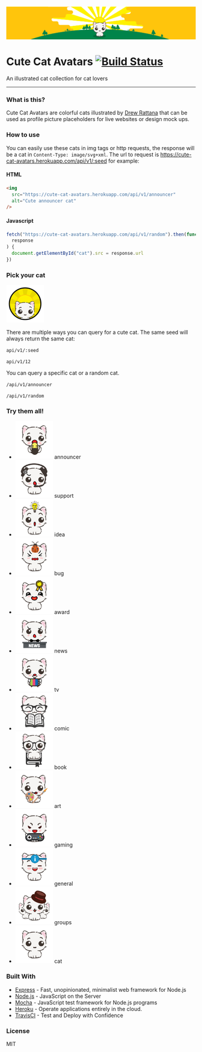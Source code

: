 ![](https://raw.githubusercontent.com/Laosing/cute-cat-avatars/master/assets/img/banner.png)

# Cute Cat Avatars [![Build Status](https://travis-ci.org/Laosing/cute-cat-avatars.svg?branch=master)](https://travis-ci.org/Laosing/cute-cat-avatars)

An illustrated cat collection for cat lovers

---

### What is this?

Cute Cat Avatars are colorful cats illustrated by [Drew Rattana](http://andrewrattana.com) that can be used as profile picture placeholders for live websites or design mock ups.

### How to use

You can easily use these cats in img tags or http requests, the response will be a cat in `Content-Type: image/svg+xml`. The url to request is https://cute-cat-avatars.herokuapp.com/api/v1/:seed for example:

#### HTML

```html
<img
  src="https://cute-cat-avatars.herokuapp.com/api/v1/announcer"
  alt="Cute announcer cat"
/>
```

#### Javascript

```javascript
fetch("https://cute-cat-avatars.herokuapp.com/api/v1/random").then(function (
  response
) {
  document.getElementById("cat").src = response.url
})
```

### Pick your cat

<img src="https://raw.githubusercontent.com/Laosing/cute-cat-avatars/master/assets/img/logo.png" width="100" height="100">

There are multiple ways you can query for a cute cat.
The same seed will always return the same cat:

```
api/v1/:seed
```

```
api/v1/12
```

You can query a specific cat or a random cat.

```
/api/v1/announcer
```

```
/api/v1/random
```

### Try them all!

- <img src="https://raw.githubusercontent.com/Laosing/cute-cat-avatars/master/assets/img/announcer.png" width="100" height="100"> announcer
- <img src="https://raw.githubusercontent.com/Laosing/cute-cat-avatars/master/assets/img/support.png" width="100" height="100"> support
- <img src="https://raw.githubusercontent.com/Laosing/cute-cat-avatars/master/assets/img/idea.png" width="100" height="100"> idea
- <img src="https://raw.githubusercontent.com/Laosing/cute-cat-avatars/master/assets/img/bug.png" width="100" height="100"> bug
- <img src="https://raw.githubusercontent.com/Laosing/cute-cat-avatars/master/assets/img/award.png" width="100" height="100"> award
- <img src="https://raw.githubusercontent.com/Laosing/cute-cat-avatars/master/assets/img/news.png" width="100" height="100"> news
- <img src="https://raw.githubusercontent.com/Laosing/cute-cat-avatars/master/assets/img/tv.png" width="100" height="100"> tv
- <img src="https://raw.githubusercontent.com/Laosing/cute-cat-avatars/master/assets/img/comic.png" width="100" height="100"> comic
- <img src="https://raw.githubusercontent.com/Laosing/cute-cat-avatars/master/assets/img/book.png" width="100" height="100"> book
- <img src="https://raw.githubusercontent.com/Laosing/cute-cat-avatars/master/assets/img/art.png" width="100" height="100"> art
- <img src="https://raw.githubusercontent.com/Laosing/cute-cat-avatars/master/assets/img/gaming.png" width="100" height="100"> gaming
- <img src="https://raw.githubusercontent.com/Laosing/cute-cat-avatars/master/assets/img/general.png" width="100" height="100"> general
- <img src="https://raw.githubusercontent.com/Laosing/cute-cat-avatars/master/assets/img/groups.png" width="100" height="100"> groups
- <img src="https://raw.githubusercontent.com/Laosing/cute-cat-avatars/master/assets/img/cat.png" width="100" height="100"> cat

### Built With

- [Express](https://expressjs.com/) - Fast, unopinionated, minimalist web framework for Node.js
- [Node.js](https://nodejs.org/) - JavaScript on the Server
- [Mocha](https://mochajs.org/) - JavaScript test framework for Node.js programs
- [Heroku](https://www.heroku.com/) - Operate applications entirely in the cloud.
- [TravisCI](https://travis-ci.org/) - Test and Deploy with Confidence

### License

MIT
